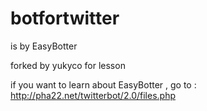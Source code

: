 # botfortwitter
is by EasyBotter

forked by yukyco for lesson

if you want to learn about EasyBotter , 
go to : http://pha22.net/twitterbot/2.0/files.php
